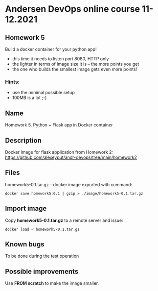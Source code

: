 # Andersen DevOps online course 11-12.2021 

## Homework 5
Build a docker container for your python app!
- this time it needs to listen port 8080, HTTP only
- the lighter in terms of image size it is – the more points you get
- the one who builds the smallest image gets even more points!
### Hints:
- use the minimal possible setup  
- 100MB is a lot ;-)

## Name
Homework 5. Python + Flask app in Docker container

## Description
Docker image for flask application from Homework 2:   
https://github.com/alexeyput/andr-devops/tree/main/homework2

## Files
homework5-0.1.tar.gz - docker image exported with command:
```
docker save homework5:0.1 | gzip > ./image/homework5-0.1.tar.gz
```

## Import image
Copy **homework5-0.1.tar.gz**  to a remote server and issue:
```
docker load < homework5-0.1.tar.gz
```

## Known bugs
To be done during the test operation

## Possible improvements
Use **FROM scratch** to make the image smaller. 

